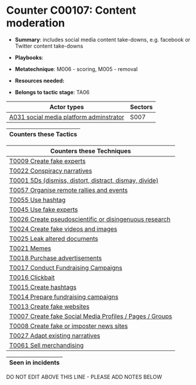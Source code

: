 # Counter C00107: Content moderation

* **Summary**: includes social media content take-downs, e.g. facebook or Twitter content take-downs

* **Playbooks**: 

* **Metatechnique**: M006 - scoring, M005 - removal

* **Resources needed:** 

* **Belongs to tactic stage**: TA06


| Actor types | Sectors |
| ----------- | ------- |
| [A031 social media platform adminstrator](../generated_pages/actortypes/A031.md) | S007 |



| Counters these Tactics |
| ---------------------- |



| Counters these Techniques |
| ------------------------- |
| [T0009 Create fake experts](../generated_pages/techniques/T0009.md) |
| [T0022 Conspiracy narratives](../generated_pages/techniques/T0022.md) |
| [T0001 5Ds (dismiss, distort, distract, dismay, divide)](../generated_pages/techniques/T0001.md) |
| [T0057 Organise remote rallies and events](../generated_pages/techniques/T0057.md) |
| [T0055 Use hashtag](../generated_pages/techniques/T0055.md) |
| [T0045 Use fake experts](../generated_pages/techniques/T0045.md) |
| [T0026 Create pseudoscientific or disingenuous research](../generated_pages/techniques/T0026.md) |
| [T0024 Create fake videos and images](../generated_pages/techniques/T0024.md) |
| [T0025 Leak altered documents](../generated_pages/techniques/T0025.md) |
| [T0021 Memes](../generated_pages/techniques/T0021.md) |
| [T0018 Purchase advertisements](../generated_pages/techniques/T0018.md) |
| [T0017 Conduct Fundraising Campaigns](../generated_pages/techniques/T0017.md) |
| [T0016 Clickbait](../generated_pages/techniques/T0016.md) |
| [T0015 Create hashtags](../generated_pages/techniques/T0015.md) |
| [T0014 Prepare fundraising campaigns](../generated_pages/techniques/T0014.md) |
| [T0013 Create fake websites](../generated_pages/techniques/T0013.md) |
| [T0007 Create fake Social Media Profiles / Pages / Groups](../generated_pages/techniques/T0007.md) |
| [T0008 Create fake or imposter news sites](../generated_pages/techniques/T0008.md) |
| [T0027 Adapt existing narratives](../generated_pages/techniques/T0027.md) |
| [T0061 Sell merchandising](../generated_pages/techniques/T0061.md) |



| Seen in incidents |
| ----------------- |


DO NOT EDIT ABOVE THIS LINE - PLEASE ADD NOTES BELOW